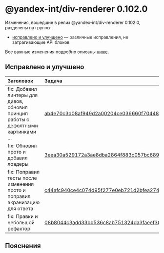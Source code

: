 # @yandex-int/div-renderer 0.102.0

<!-- ЧЕЛОВЕЧЕСКОЕ ВСТУПЛЕНИЕ -->

Изменения, вошедшие в релиз @yandex-int/div-renderer 0.102.0, разделены на группы:

* [исправлено и улучшено](#Исправлено-и-улучшено) — различные исправления, не затрагивающие API блоков

Все важные изменения подробно описаны [ниже](#Пояснения).

## Исправлено и улучшено

| Заголовок                                                                        | Задача                                     | PR  |
| :------------------------------------------------------------------------------- | :----------------------------------------- | :-- |
| fix: Добавил линтеры для дивов, обновил принцип работы с дефолтными картинками … | [ab4e70c3d08af949d2a00204ce036660f7044860] | N/A |
| fix: Обновил прото и добавил лоадеры                                             | [3eea30a529172a3ae8dba2864f883c057bc689df] | N/A |
| fix: Поправил тесты после изменения прото и поправил экранизацию для ответа      | [c44afc940ce4c074d95f277e0eb721d2bfea2740] | N/A |
| fix: Правки и небольшой рефактор                                                 | [08b8044c3add33bb536c8ab751324da3faeef30c] | N/A |

## Пояснения

[ab4e70c3d08af949d2a00204ce036660f7044860]: https://a.yandex-team.ru/arc_vcs/commit/ab4e70c3d08af949d2a00204ce036660f7044860
[3eea30a529172a3ae8dba2864f883c057bc689df]: https://a.yandex-team.ru/arc_vcs/commit/3eea30a529172a3ae8dba2864f883c057bc689df
[c44afc940ce4c074d95f277e0eb721d2bfea2740]: https://a.yandex-team.ru/arc_vcs/commit/c44afc940ce4c074d95f277e0eb721d2bfea2740
[08b8044c3add33bb536c8ab751324da3faeef30c]: https://a.yandex-team.ru/arc_vcs/commit/08b8044c3add33bb536c8ab751324da3faeef30c

